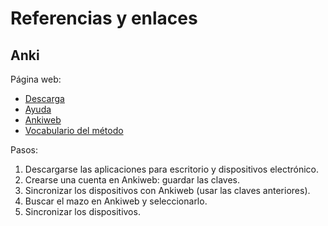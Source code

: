 # Referencias y enlaces

## Anki

Página web:

- [Descarga](https://apps.ankiweb.net)
- [Ayuda](https://docs.ankiweb.net)
- [Ankiweb](https://ankiweb.net/)
- [Vocabulario del método](https://ankiweb.net/shared/info/778641525?cb=1739185727484)
  
Pasos:

1. Descargarse las aplicaciones para escritorio y dispositivos electrónico.
2. Crearse una cuenta en Ankiweb: guardar las claves.
3. Sincronizar los dispositivos con Ankiweb (usar las claves anteriores).
4. Buscar el mazo en Ankiweb y seleccionarlo.
5. Sincronizar los dispositivos.
